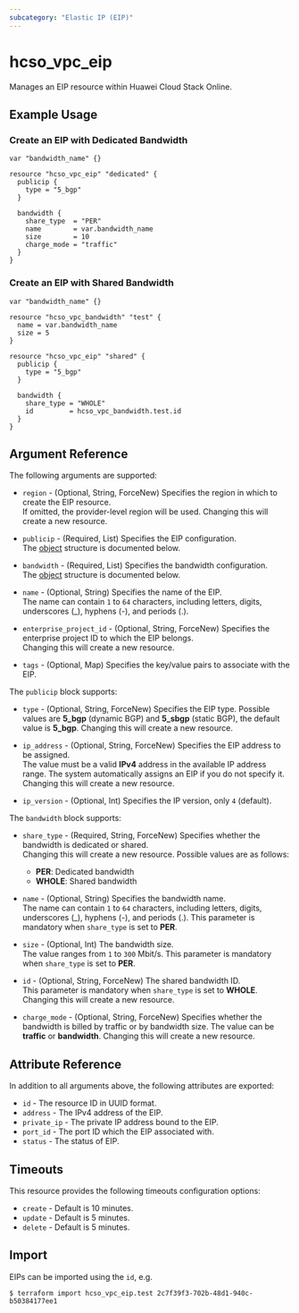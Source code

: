 ```yaml
---
subcategory: "Elastic IP (EIP)"
---
```


# hcso_vpc_eip

Manages an EIP resource within Huawei Cloud Stack Online.

## Example Usage

### Create an EIP with Dedicated Bandwidth

```hcl
var "bandwidth_name" {}

resource "hcso_vpc_eip" "dedicated" {
  publicip {
    type = "5_bgp"
  }

  bandwidth {
    share_type  = "PER"
    name        = var.bandwidth_name
    size        = 10
    charge_mode = "traffic"
  }
}
```

### Create an EIP with Shared Bandwidth

```hcl
var "bandwidth_name" {}

resource "hcso_vpc_bandwidth" "test" {
  name = var.bandwidth_name
  size = 5
}

resource "hcso_vpc_eip" "shared" {
  publicip {
    type = "5_bgp"
  }

  bandwidth {
    share_type = "WHOLE"
    id         = hcso_vpc_bandwidth.test.id
  }
}
```

## Argument Reference

The following arguments are supported:

* `region` - (Optional, String, ForceNew) Specifies the region in which to create the EIP resource.  
  If omitted, the provider-level region will be used. Changing this will create a new resource.

* `publicip` - (Required, List) Specifies the EIP configuration.  
  The [object](#vpc_eip_publicip) structure is documented below.

* `bandwidth` - (Required, List) Specifies the bandwidth configuration.  
  The [object](#vpc_eip_bandwidth) structure is documented below.

* `name` - (Optional, String) Specifies the name of the EIP.  
  The name can contain `1` to `64` characters, including letters, digits, underscores (_), hyphens (-), and periods (.).

* `enterprise_project_id` - (Optional, String, ForceNew) Specifies the enterprise project ID to which the EIP belongs.  
  Changing this will create a new resource.

* `tags` - (Optional, Map) Specifies the key/value pairs to associate with the EIP.

<a name="vpc_eip_publicip"></a>
The `publicip` block supports:

* `type` - (Optional, String, ForceNew) Specifies the EIP type. Possible values are **5_bgp** (dynamic BGP)
  and **5_sbgp** (static BGP), the default value is **5_bgp**. Changing this will create a new resource.

* `ip_address` - (Optional, String, ForceNew) Specifies the EIP address to be assigned.  
  The value must be a valid **IPv4** address in the available IP address range.
  The system automatically assigns an EIP if you do not specify it. Changing this will create a new resource.

* `ip_version` - (Optional, Int) Specifies the IP version, only `4` (default).

<a name="vpc_eip_bandwidth"></a>
The `bandwidth` block supports:

* `share_type` - (Required, String, ForceNew) Specifies whether the bandwidth is dedicated or shared.  
  Changing this will create a new resource. Possible values are as follows:
  + **PER**: Dedicated bandwidth
  + **WHOLE**: Shared bandwidth

* `name` - (Optional, String) Specifies the bandwidth name.  
  The name can contain `1` to `64` characters, including letters, digits, underscores (_), hyphens (-), and periods (.).
  This parameter is mandatory when `share_type` is set to **PER**.

* `size` - (Optional, Int) The bandwidth size.  
  The value ranges from `1` to `300` Mbit/s. This parameter is mandatory when `share_type` is set to **PER**.

* `id` - (Optional, String, ForceNew) The shared bandwidth ID.  
  This parameter is mandatory when `share_type` is set to **WHOLE**. Changing this will create a new resource.

* `charge_mode` - (Optional, String, ForceNew) Specifies whether the bandwidth is billed by traffic or by bandwidth
  size. The value can be **traffic** or **bandwidth**. Changing this will create a new resource.

## Attribute Reference

In addition to all arguments above, the following attributes are exported:

* `id` - The resource ID in UUID format.
* `address` - The IPv4 address of the EIP.
* `private_ip` - The private IP address bound to the EIP.
* `port_id` - The port ID which the EIP associated with.
* `status` - The status of EIP.

## Timeouts

This resource provides the following timeouts configuration options:

* `create` - Default is 10 minutes.
* `update` - Default is 5 minutes.
* `delete` - Default is 5 minutes.

## Import

EIPs can be imported using the `id`, e.g.

```
$ terraform import hcso_vpc_eip.test 2c7f39f3-702b-48d1-940c-b50384177ee1
```

